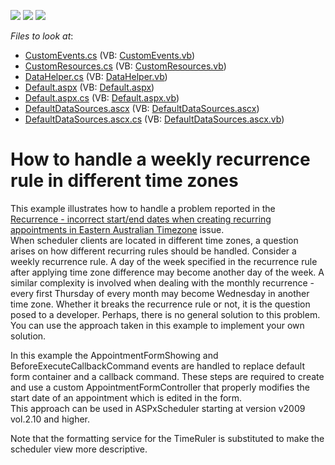 <!-- default badges list -->
![](https://img.shields.io/endpoint?url=https://codecentral.devexpress.com/api/v1/VersionRange/128546998/14.2.3%2B)
[![](https://img.shields.io/badge/Open_in_DevExpress_Support_Center-FF7200?style=flat-square&logo=DevExpress&logoColor=white)](https://supportcenter.devexpress.com/ticket/details/E1923)
[![](https://img.shields.io/badge/📖_How_to_use_DevExpress_Examples-e9f6fc?style=flat-square)](https://docs.devexpress.com/GeneralInformation/403183)
<!-- default badges end -->
<!-- default file list -->
*Files to look at*:

* [CustomEvents.cs](./CS/WebSite/App_Code/CustomEvents.cs) (VB: [CustomEvents.vb](./VB/WebSite/App_Code/CustomEvents.vb))
* [CustomResources.cs](./CS/WebSite/App_Code/CustomResources.cs) (VB: [CustomResources.vb](./VB/WebSite/App_Code/CustomResources.vb))
* [DataHelper.cs](./CS/WebSite/App_Code/DataHelper.cs) (VB: [DataHelper.vb](./VB/WebSite/App_Code/DataHelper.vb))
* [Default.aspx](./CS/WebSite/Default.aspx) (VB: [Default.aspx](./VB/WebSite/Default.aspx))
* [Default.aspx.cs](./CS/WebSite/Default.aspx.cs) (VB: [Default.aspx.vb](./VB/WebSite/Default.aspx.vb))
* [DefaultDataSources.ascx](./CS/WebSite/DefaultDataSources.ascx) (VB: [DefaultDataSources.ascx](./VB/WebSite/DefaultDataSources.ascx))
* [DefaultDataSources.ascx.cs](./CS/WebSite/DefaultDataSources.ascx.cs) (VB: [DefaultDataSources.ascx.vb](./VB/WebSite/DefaultDataSources.ascx.vb))
<!-- default file list end -->
# How to handle a weekly recurrence rule in different time zones


<p>This example illustrates how to handle a problem reported in the <a href="https://www.devexpress.com/Support/Center/p/Q240871">Recurrence - incorrect start/end dates when creating recurring appointments in Eastern Australian Timezone</a> issue.<br />
When scheduler clients are located in different time zones, a question arises on how different recurring rules should be handled. Consider a weekly recurrence rule. A day of the week specified in the recurrence rule after applying time zone difference may become another day of the week. A similar complexity is involved when dealing with the monthly recurrence - every first Thursday of every month may become Wednesday in another time zone. Whether it breaks the recurrence rule or not, it is the question posed to a developer. Perhaps, there is no general solution to this problem.<br />
You can use the approach taken in this example to implement your own solution.</p><p>In this example the AppointmentFormShowing and BeforeExecuteCallbackCommand events are handled to replace default form container and a callback command. These steps are required to create and use a custom AppointmentFormController that properly modifies the start date of an appointment which is edited in the form.<br />
This approach can be used in ASPxScheduler starting at version v2009 vol.2.10 and higher.</p><p>Note that the formatting service for the TimeRuler is substituted to make the scheduler view more descriptive.</p>

<br/>


